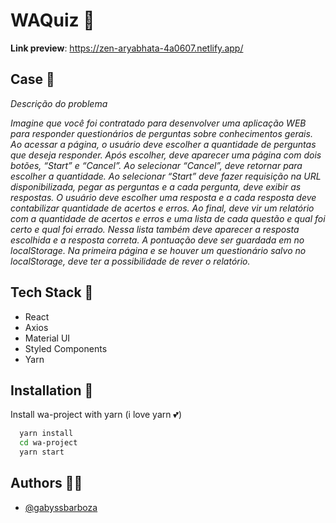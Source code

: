 # WAQuiz 🤩

**Link preview**: https://zen-aryabhata-4a0607.netlify.app/


## Case 💬

_Descrição do problema_

_Imagine que você foi contratado para desenvolver uma aplicação WEB para responder questionários de perguntas sobre conhecimentos gerais. Ao acessar a página, o usuário deve escolher a quantidade de perguntas que deseja responder. Após escolher, deve aparecer uma página com dois botões, “Start” e “Cancel”. Ao selecionar “Cancel”, deve retornar para escolher a quantidade. Ao selecionar “Start” deve fazer requisição na URL disponibilizada, pegar as perguntas e a cada pergunta, deve exibir as respostas. O usuário deve escolher uma resposta e a cada resposta deve contabilizar quantidade de acertos e erros. Ao final, deve vir um relatório com a quantidade de acertos e erros e uma lista de cada questão e qual foi certo e qual foi errado. Nessa lista também deve aparecer a resposta escolhida e a resposta correta. A pontuação deve ser guardada em no localStorage. Na primeira página e se houver um questionário salvo no localStorage, deve ter a possibilidade de rever o relatório._

## Tech Stack 🦾

- React
- Axios
- Material UI
- Styled Components
- Yarn

## Installation 🌵

Install wa-project with yarn (i love yarn 💕)

```bash
  yarn install
  cd wa-project
  yarn start
```

## Authors 👨‍🌾

- [@gabyssbarboza](https://github.com/gabyssbarboza/)

